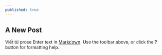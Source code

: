 ```yaml
---
published: true
---
```



## A New Post
Viết từ prose
Enter text in [Markdown](http://daringfireball.net/projects/markdown/). Use the toolbar above, or click the **?** button for formatting help.
